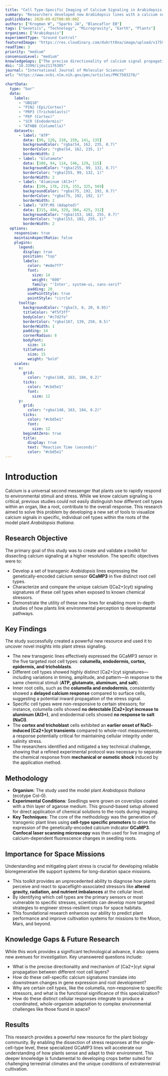 ```yaml
---
title: "Cell Type-Specific Imaging of Calcium Signaling in Arabidopsis thaliana Seedling Roots Using GCaMP3"
summary: "Researchers developed new Arabidopsis lines with a calcium sensor (GCaMP3) targeted to specific root cells. This toolkit revealed that different cell types exhibit unique calcium signaling patterns in response to chemical stressors like salt and aluminum, providing a more precise way to study plant environmental responses."
publishDate: 2020-09-02T00:00:00Z
authors: ["Krogman W", "Sparks JA", "Blancaflor EB"]
tags: ["Genetics", "Technology", "Microgravity", "Earth", "Plants"]
organisms: ["Arabidopsis"]
experimentType: "Ground Control"
featuredImage: "https://res.cloudinary.com/dukrtt0na/image/upload/v1759680948/rpxt8l09pjraf7xzablp.jpg"
readTime: 3
priority: "medium"
consensusLevel: "medium"
knowledgeGaps: ["The precise directionality of calcium signal propagation between root cell layers", "Downstream effects of cell-specific calcium signals on gene expression", "The functional reason for non-responsiveness of certain cells to specific stressors", "Integration of cellular responses into whole-plant adaptation for spaceflight"]
doi: "10.3390/ijms21176385"
journal: "International Journal of Molecular Sciences"
url: "https://www.ncbi.nlm.nih.gov/pmc/articles/PMC7503278/"

chartData:
  type: "bar"
  data:
    labels:
      - "UBQ10"
      - "PIN2 (Epi/Cortex)"
      - "PRP3 (Trichoblasts)"
      - "PEP (Cortex)"
      - "SCR (Endodermis)"
      - "ATHB8 (Columella)"
    datasets:
      - label: "ATP"
        data: [99, 120, 210, 159, 141, 135]
        backgroundColor: "rgba(54, 162, 235, 0.7)"
        borderColor: "rgba(54, 162, 235, 1)"
        borderWidth: 2
      - label: "Glutamate"
        data: [100, 94, 114, 146, 129, 115]
        backgroundColor: "rgba(255, 99, 132, 0.7)"
        borderColor: "rgba(255, 99, 132, 1)"
        borderWidth: 2
      - label: "Aluminum (Al3+)"
        data: [196, 178, 219, 155, 325, 569]
        backgroundColor: "rgba(75, 192, 192, 0.7)"
        borderColor: "rgba(75, 192, 192, 1)"
        borderWidth: 2
      - label: "ATP:MS (Adapted)"
        data: [315, 404, 329, 366, 425, 312]
        backgroundColor: "rgba(153, 102, 255, 0.7)"
        borderColor: "rgba(153, 102, 255, 1)"
        borderWidth: 2
  options:
    responsive: true
    maintainAspectRatio: false
    plugins:
      legend:
        display: true
        position: "top"
        labels:
          color: "#e0e7ff"
          font:
            size: 14
            weight: "600"
            family: "'Inter', system-ui, sans-serif"
          padding: 20
          usePointStyle: true
          pointStyle: "circle"
      tooltip:
        backgroundColor: "rgba(5, 8, 20, 0.95)"
        titleColor: "#f5f3ff"
        bodyColor: "#c7d2fe"
        borderColor: "rgba(167, 139, 250, 0.5)"
        borderWidth: 1
        padding: 14
        cornerRadius: 8
        bodyFont:
          size: 14
        titleFont:
          size: 15
          weight: "bold"
    scales:
      x:
        grid:
          color: "rgba(148, 163, 184, 0.2)"
        ticks:
          color: "#cbd5e1"
          font:
            size: 12
      y:
        grid:
          color: "rgba(148, 163, 184, 0.2)"
        ticks:
          color: "#cbd5e1"
          font:
            size: 12
        beginAtZero: true
        title:
          display: true
          text: "Reaction Time (seconds)"
          color: "#cbd5e1"
---
```


# Introduction
Calcium is a universal second messenger that plants use to rapidly respond to environmental stimuli and stress. While we know calcium signaling is critical, previous studies could not easily distinguish how different cell types within an organ, like a root, contribute to the overall response. This research aimed to solve this problem by developing a new set of tools to visualize calcium signals in specific, individual cell types within the roots of the model plant *Arabidopsis thaliana*.

## Research Objective
The primary goal of this study was to create and validate a toolkit for dissecting calcium signaling at a higher resolution. The specific objectives were to:
- Develop a set of transgenic *Arabidopsis* lines expressing the genetically-encoded calcium sensor **GCaMP3** in five distinct root cell types.
- Characterize and compare the unique calcium ([Ca2+]cyt) signaling signatures of these cell types when exposed to known chemical stressors.
- Demonstrate the utility of these new lines for enabling more in-depth studies of how plants link environmental perception to developmental pathways.

## Key Findings
The study successfully created a powerful new resource and used it to uncover novel insights into plant stress signaling.
- The new transgenic lines effectively expressed the GCaMP3 sensor in the five targeted root cell types: **columella, endodermis, cortex, epidermis, and trichoblasts**.
- Different cell types showed highly distinct [Ca2+]cyt signatures—including variations in timing, amplitude, and pattern—in response to the same chemical stimuli (**ATP, glutamate, aluminum, and salt**).
- Inner root cells, such as the **columella and endodermis**, consistently showed a **delayed calcium response** compared to surface cells, suggesting a potential inward propagation of the stress signal.
- Specific cell types were non-responsive to certain stressors; for instance, columella cells showed **no detectable [Ca2+]cyt increase to aluminum (Al3+)**, and endodermal cells showed **no response to salt (NaCl)**.
- The **cortex and trichoblast** cells exhibited an **earlier onset of NaCl-induced [Ca2+]cyt transients** compared to whole-root measurements, a response potentially critical for maintaining cellular integrity under salinity stress.
- The researchers identified and mitigated a key technical challenge, showing that a refined experimental protocol was necessary to separate the chemical response from **mechanical or osmotic shock** induced by the application method.

## Methodology
- **Organism**: The study used the model plant *Arabidopsis thaliana* (ecotype Col-0).
- **Experimental Conditions**: Seedlings were grown on coverslips coated with a thin layer of agarose medium. This ground-based setup allowed for direct application of chemical solutions to the roots during imaging.
- **Key Techniques**: The core of the methodology was the generation of transgenic plant lines using **cell-type specific promoters** to drive the expression of the genetically-encoded calcium indicator **GCaMP3**. **Confocal laser scanning microscopy** was then used for live imaging of calcium-dependent fluorescence changes in seedling roots.

## Importance for Space Missions
Understanding and mitigating plant stress is crucial for developing reliable bioregenerative life support systems for long-duration space missions.
- This toolkit provides an unprecedented ability to diagnose how plants perceive and react to spaceflight-associated stressors like **altered gravity, radiation, and nutrient imbalances** at the cellular level.
- By identifying which cell types are the primary sensors or most vulnerable to specific stresses, scientists can develop more targeted strategies to engineer stress-resilient crops for space habitats.
- This foundational research enhances our ability to predict plant performance and improve cultivation systems for missions to the Moon, Mars, and beyond.

## Knowledge Gaps & Future Research
While this work provides a significant technological advance, it also opens new avenues for investigation. Key unanswered questions include:
- What is the precise directionality and mechanism of [Ca2+]cyt signal propagation between different root cell layers?
- How do these cell-specific calcium signatures translate into downstream changes in gene expression and root development?
- Why are certain cell types, like the columella, non-responsive to specific stressors, and what is the functional significance of this specialization?
- How do these distinct cellular responses integrate to produce a coordinated, whole-organism adaptation to complex environmental challenges like those found in space?

## Results
This research provides a powerful new resource for the plant biology community. By enabling the dissection of stress responses at the single-cell-type level, these specialized GCaMP3 lines will accelerate our understanding of how plants sense and adapt to their environment. This deeper knowledge is fundamental to developing crops better suited for challenging terrestrial climates and the unique conditions of extraterrestrial cultivation.